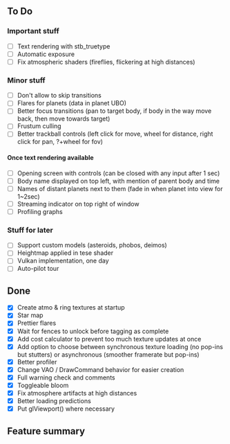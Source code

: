 ## To Do

### Important stuff
- [ ] Text rendering with stb_truetype
- [ ] Automatic exposure
- [ ] Fix atmospheric shaders (fireflies, flickering at high distances)

### Minor stuff
- [ ] Don't allow to skip transitions
- [ ] Flares for planets (data in planet UBO)
- [ ] Better focus transitions (pan to target body, if body in the way move back, then move towards target)
- [ ] Frustum culling
- [ ] Better trackball controls (left click for move, wheel for distance, right click for pan, ?+wheel for fov)

#### Once text rendering available
- [ ] Opening screen with controls (can be closed with any input after 1 sec)
- [ ] Body name displayed on top left, with mention of parent body and time
- [ ] Names of distant planets next to them (fade in when planet into view for 1~2sec)
- [ ] Streaming indicator on top right of window
- [ ] Profiling graphs

### Stuff for later
- [ ] Support custom models (asteroids, phobos, deimos)
- [ ] Heightmap applied in tese shader
- [ ] Vulkan implementation, one day
- [ ] Auto-pilot tour

## Done
- [x] Create atmo & ring textures at startup
- [x] Star map
- [x] Prettier flares
- [x] Wait for fences to unlock before tagging as complete
- [x] Add cost calculator to prevent too much texture updates at once
- [x] Add option to choose between synchronous texture loading (no pop-ins but stutters) or asynchronous (smoother framerate but pop-ins)
- [x] Better profiler
- [x] Change VAO / DrawCommand behavior for easier creation
- [x] Full warning check and comments
- [x] Toggleable bloom
- [x] Fix atmosphere artifacts at high distances
- [x] Better loading predictions
- [x] Put glViewport() where necessary

## Feature summary
